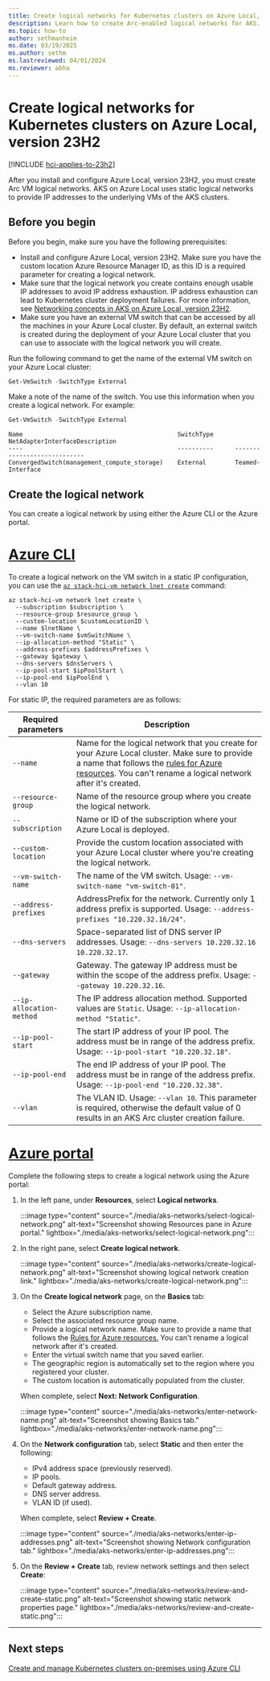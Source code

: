 ```yaml
---
title: Create logical networks for Kubernetes clusters on Azure Local, version 23H2
description: Learn how to create Arc-enabled logical networks for AKS.
ms.topic: how-to
author: sethmanheim
ms.date: 03/19/2025
ms.author: sethm 
ms.lastreviewed: 04/01/2024
ms.reviewer: abha
---
```


# Create logical networks for Kubernetes clusters on Azure Local, version 23H2

[!INCLUDE [hci-applies-to-23h2](includes/hci-applies-to-23h2.md)]

After you install and configure Azure Local, version 23H2, you must create Arc VM logical networks. AKS on Azure Local uses static logical networks to provide IP addresses to the underlying VMs of the AKS clusters.

## Before you begin

Before you begin, make sure you have the following prerequisites:

- Install and configure Azure Local, version 23H2. Make sure you have the custom location Azure Resource Manager ID, as this ID is a required parameter for creating a logical network.
- Make sure that the logical network you create contains enough usable IP addresses to avoid IP address exhaustion. IP address exhaustion can lead to Kubernetes cluster deployment failures. For more information, see [Networking concepts in AKS on Azure Local, version 23H2](aks-hci-network-system-requirements.md).
- Make sure you have an external VM switch that can be accessed by all the machines in your Azure Local cluster. By default, an external switch is created during the deployment of your Azure Local cluster that you can use to associate with the logical network you will create.

Run the following command to get the name of the external VM switch on your Azure Local cluster:

```powershell
Get-VmSwitch -SwitchType External
```

Make a note of the name of the switch. You use this information when you create a logical network. For example:

```powershell
Get-VmSwitch -SwitchType External
```

```output
Name                                           SwitchType      NetAdapterInterfaceDescription
----                                           ----------      ----------------------------
ConvergedSwitch(management_compute_storage)    External        Teamed-Interface
```

## Create the logical network

You can create a logical network by using either the Azure CLI or the Azure portal.

# [Azure CLI](#tab/azurecli)

To create a logical network on the VM switch in a static IP configuration, you can use the [`az stack-hci-vm network lnet create`](/cli/azure/stack-hci-vm/network/lnet#az-stack-hci-vm-network-lnet-create) command:

```azurecli
az stack-hci-vm network lnet create \
  --subscription $subscription \
  --resource-group $resource_group \
  --custom-location $customLocationID \
  --name $lnetName \
  --vm-switch-name $vmSwitchName \
  --ip-allocation-method "Static" \
  --address-prefixes $addressPrefixes \
  --gateway $gateway \
  --dns-servers $dnsServers \
  --ip-pool-start $ipPoolStart \
  --ip-pool-end $ipPoolEnd \
  --vlan 10
```

For static IP, the required parameters are as follows:

| Required parameters | Description |
|------------|-------------|
| `--name`  | Name for the logical network that you create for your Azure Local cluster. Make sure to provide a name that follows the [rules for Azure resources](/azure/cloud-adoption-framework/ready/azure-best-practices/resource-naming#example-names-networking). You can't rename a logical network after it's created. |
| `--resource-group` | Name of the resource group where you create the logical network. |
| `--subscription` | Name or ID of the subscription where your Azure Local is deployed. |
| `--custom-location` | Provide the custom location associated with your Azure Local cluster where you're creating the logical network. |
| `--vm-switch-name`     | The name of the VM switch. Usage: `--vm-switch-name "vm-switch-01"`. |
| `--address-prefixes` | AddressPrefix for the network. Currently only 1 address prefix is supported. Usage: `--address-prefixes "10.220.32.16/24"`. |
| `--dns-servers`      | Space-separated list of DNS server IP addresses. Usage: `--dns-servers 10.220.32.16 10.220.32.17`. |
| `--gateway`         | Gateway. The gateway IP address must be within the scope of the address prefix. Usage: `--gateway 10.220.32.16`. |
| `--ip-allocation-method`   | The IP address allocation method. Supported values are `Static`. Usage: `--ip-allocation-method "Static"`. |
| `--ip-pool-start`     | The start IP address of your IP pool. The address must be in range of the address prefix. Usage: `--ip-pool-start "10.220.32.18"`.  |
| `--ip-pool-end`       | The end IP address of your IP pool. The address must be in range of the address prefix. Usage: `--ip-pool-end "10.220.32.38"`.  |
| `--vlan`              | The VLAN ID. Usage: `--vlan 10`. This parameter is required, otherwise the default value of 0 results in an AKS Arc cluster creation failure.  |

# [Azure portal](#tab/azureportal)

Complete the following steps to create a logical network using the Azure portal:

1. In the left pane, under **Resources**, select **Logical networks**.

   :::image type="content" source="./media/aks-networks/select-logical-network.png" alt-text="Screenshot showing Resources pane in Azure portal." lightbox="./media/aks-networks/select-logical-network.png":::

1. In the right pane, select **Create logical network**.

   :::image type="content" source="./media/aks-networks/create-logical-network.png" alt-text="Screenshot showing logical network creation link." lightbox="./media/aks-networks/create-logical-network.png":::

1. On the **Create logical network** page, on the **Basics** tab:

    - Select the Azure subscription name.
    - Select the associated resource group name.
    - Provide a logical network name. Make sure to provide a name that follows the [Rules for Azure resources.](/azure/cloud-adoption-framework/ready/azure-best-practices/resource-naming#example-names-networking) You can't rename a logical network after it's created.
    - Enter the virtual switch name that you saved earlier.
    - The geographic region is automatically set to the region where you registered your cluster.
    - The custom location is automatically populated from the cluster.

    When complete, select **Next: Network Configuration**.

   :::image type="content" source="./media/aks-networks/enter-network-name.png" alt-text="Screenshot showing Basics tab." lightbox="./media/aks-networks/enter-network-name.png":::

1. On the **Network configuration** tab, select **Static** and then enter the following:
    - IPv4 address space (previously reserved).
    - IP pools.
    - Default gateway address.
    - DNS server address.
    - VLAN ID (if used).

    When complete, select **Review + Create**.

   :::image type="content" source="./media/aks-networks/enter-ip-addresses.png" alt-text="Screenshot showing Network configuration tab." lightbox="./media/aks-networks/enter-ip-addresses.png":::

1. On the **Review + Create** tab, review network settings and then select **Create**:

   :::image type="content" source="./media/aks-networks/review-and-create-static.png" alt-text="Screenshot showing static network properties page." lightbox="./media/aks-networks/review-and-create-static.png":::

---

## Next steps

[Create and manage Kubernetes clusters on-premises using Azure CLI](aks-create-clusters-cli.md)
